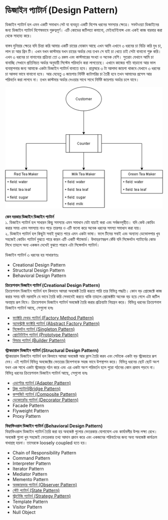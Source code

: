 #  ডিজাইন প্যাটার্ন (Design Pattern)
ডিজাইন প্যাটার্ন হল এমন একটি সমাধান সেট যা ব্যবহৃত একটি বিশেষ ধরনের সমস্যার ক্ষেত্রে। সফটওয়্যা ডিজাইনের জন্য ডিজাইন প্যাটার্ন বিশেষভাবে গুরুত্বপূর্ণ। এটি কোডের জটিলতা কমানো, মেইনটেইনান্স এবং একই কাজ বারবার করা থেকে সাহায্য করে।

বাস্তব দুনিয়ার ক্ষেত্রে যদি চিন্তা করি আমার একটি চায়ের দোকান আছে এখন আমি এখানে ৩ ধরনের চা বিক্রি করি দুধ চা, লাল চা আর গ্রিন টি। এখন যখন কাস্টমার যখন চায়ের অর্ডার দেয় তখন সে যাই চা খেতে চাই সেটা বানানো শুরু করি। এখন ৩ ধরনের চা বানানোর প্রক্রিয়া তো ৩ রকম এবং কাস্টমারের সংখ্যা ও অনেক বেশি। সুতরাং যেখানে আমি চা বানাচ্ছি সেখানে প্রতিনিয়ত অর্ডার অনুযায়ী সিস্টেম পরিবর্তন করা লাগতেছে। এখানে কাজের গতি বাড়ানো আর ভাল ব্যবস্থাপনার জন্য আমাকে একটা ডিজাইন প্যাটার্ন বানাতে হবে।
রান্নাঘরে ৩ টা আলাদা জায়গা থাকবে যেখানে ৩ ধরনের চা আলদা ভাবে বানানো হবে। আর যেহেতু ৩ জায়গায় নির্দিষ্ট ক্যটাগরির চা তৈরী হবে তখন আমাদের প্রসেস আর পরিবর্তন করা লাগবে না। তখন কাস্টমার অর্ডার দেওয়ার সাথে সাথে নির্দিষ্ট জায়গায় অর্ডার চলে যাবে। 


<img src="Images/Design-Pattern.png" />


**কেন দরকার ডিজাইন ডিজাইন প্যাটার্ন**                                 
১. ডিজাইন প্যাটার্ন  হল সাধারন কিছু সমস্যার এমন সমাধান যেটা যাচাই করা এবং সর্বজনগৃহীত। যদি কেউ কোডিং করার সময় এমন সমস্যায় নাও পড়ে তারপর ও এটি ফলো করে অনেক ধরনের সমস্যা সমাধান করা যায়।                                 
২. ডিজাইন প্যাটার্ন  হল কিছূটা সবাই বুঝতে পারে এমন একটা ভাষা। ফলে টিমের সবাই এবং অন্যান্য ডেভোলপার খুব সহজেই কোডিং প্যাটার্ন বুঝতে পারে কারন এটি একটি স্ট্যান্ডার্ড। উদাহরণস্বরূপ কেঁউ যদি সিঙ্গেলটন প্যাটার্নের কোড লিখে তাহলে অন্য একজন দেখেই বুঝতে পারবে এটা সিঙ্গেলটন প্যাটার্ন।                                                                           


ডিজাইন প্যাটার্ন ৩ ধরনের হয় সাধারণতঃ
* Creational Design Pattern
* Structural Design Pattern
* Behavioral Design Pattern


**ক্রিয়েশনাল ডিজাইন প্যাটার্ন (Creational Design Pattern)**             
ক্রিয়েশনাল ডিজাইন প্যাটার্ন হল কিভাবে আমরা অবজেক্ট তৈরি করতে পারি তার বিভিন্ন পদ্ধতি। কোন বড় প্রোজেক্টে কাজ করার সময় যদি নরমালি যে ভাবে তৈরি করি সেভাবেই করতে থাকি তাহলে প্রোজেক্টটা অনেক বড় হয়ে গেলে এটা জটিল অবস্থায় রূপ নিবে। ক্রিয়েশনাল ডিজাইন প্যাটার্ন  অবজেক্ট তৈরি করার প্রক্রিয়াটা নিয়ন্ত্রন করে। বিভিন্ন ধরনের ক্রিয়েশনাল ডিজাইন প্যাটার্ন আছে, সেগুলো হলঃ                                          
* [ফ্যাক্টরি মেথড প্যাটার্ন (Factory Method Pattern)](DesignPattern/FactoryPattern.md)                    
* [অ্যাবস্ট্রাক্ট ফ্যাক্টরি প্যাটার্ন (Abstract Factory Pattern)](DesignPattern/AbstractFactoryPattern.md)                 
* [সিঙ্গেলটন প্যাটার্ন (Singleton Pattern)](DesignPattern/SingletonPattern.md)         
* [প্রোটোটাইপ প্যাটার্ন  (Prototype Pattern)](DesignPattern/PrototypePattern.md)        
* [বিল্ডার প্যাটার্ন (Builder Pattern)](DesignPattern/BiulderPattern.md)             


**স্ট্রাকচারাল ডিজাইন প্যাটার্ন (Structural Design Pattern)**              
স্ট্রাকচারাল ডিজাইন প্যাটার্ন  হল কিভাবে আমরা অবজেক্ট আর ক্লাস তৈরি করব এবং সেটাকে একটা বড় স্ট্রাকচারে রূপ দেব। এই প্যাটার্ন বিভিন্ন অবজেক্টের ভেতরের রিলেশনকে সহজ ভাবে উপস্থাপন করে। বিভিন্ন ধরনের ছোট ছোট অংশ যখন এক সাথে একটা স্ট্রাকচা্র গঠন করে এবং এর একটা অংশ পরিবর্তন হলে পুরো গঠনের কোন প্রভাব পড়বে না। বিভিন্ন ধরনের ক্রিয়েশনাল ডিজাইন প্যাটার্ন আছে, সেগুলো হলঃ                                       
* [এডাপ্টার প্যাটার্ন (Adapter Pattern)](DesignPattern/AdapterPattern.md)         
* [ব্রিজ প্যাটার্ন(Bridge Pattern)](DesignPattern/BridgePattern.md)  
* [কম্পজিট প্যাটার্ন (Composite Pattern)](DesignPattern/CompositePattern.md)       
* [ডেকোরেটর প্যাটার্ন (Decorator Pattern)](DesignPattern/DecoratorPattern.md)        
* Facade Pattern    
* Flyweight Pattern         
* Proxy Pattern           


**বিহ্যাভিওরাল ডিজাইন প্যাটার্ন (Behavioral Design Pattern)**            
বিহ্যাভিওরাল ডিজাইন প্যাটার্ন  তৈরি করা হয় অবজেক্ট গুলোর ভেতরকার যোগাযোগ এবং কার্যাবলীর উপর লক্ষ্য রেখে। অবজেক্ট গুলো খুব সহজেই ভেতরকার তথ্য আদান প্রদান করে এবং একজনের পরিবর্তনের জন্য অন্য অবজেক্ট কার্যক্রম বাধাগ্রস্থ হয়না। তাদেরকে loosely coupled হতে হয়। 
* Chain of Responsibility Pattern           
* Command Pattern             
* Interpreter Pattern       
* Iterator Pattern         
* Mediator Pattern         
* Memento Pattern           
* [অবজারভার প্যাটার্ন (Observer Pattern)](DesignPattern/ObserverPattern.md)     
* [স্টেট  প্যাটার্ন (State Pattern)](DesignPattern/StatePattern.md)         
* [স্ট্রাটেজি প্যাটার্ন (Strategy Pattern)](DesignPattern/StrategyPattern.md)           
* Template Pattern      
* Visitor Pattern          
* Null Object         


